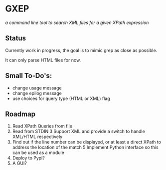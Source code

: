 # GXEP
_a command line tool to search XML files for a given XPath expression_

## Status
Currently work in progress, the goal is to mimic grep as close as possible.

It can only parse HTML files for now.

## Small To-Do's:
* change usage message
* change epilog message
* use choices for query type (HTML or XML) flag

## Roadmap
1. Read XPath Queries from file
2. Read from STDIN
3 Support XML and provide a switch to handle XML/HTML respectively
4. Find out if the line number can be displayed, or at least a direct XPath to address the location of the match
5 Implement Python interface so this can be used as a module
6. Deploy to Pypi?
7. A GUI?
